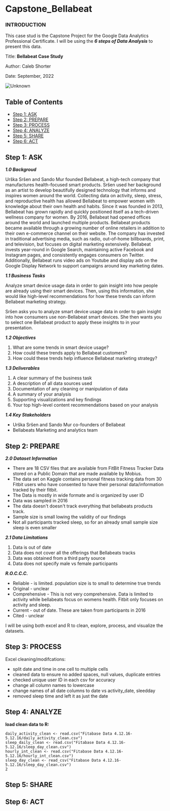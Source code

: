 # Capstone_Bellabeat

### INTRODUCTION

This case stud is the Capstone Project for the Google Data Analytics Professional Certificate. I will be using the ***6 steps of Data Analysis*** to present this data.


Title: ****Bellabeat Case Study****

Author: Caleb Shorter

Date: September, 2022

![Unknown](https://user-images.githubusercontent.com/112402643/200191189-c222e396-7442-439e-a891-3224f71c079c.png)

## Table of Contents
- [Step 1: ASK](#step-1-ask)
- [Step 2: PREPARE](#step-2-prepare)
- [Step 3: PROCESS](#step-3-process)
- [Step 4: ANALYZE](#step-4-analyze)
- [Step 5: SHARE](#step-5-share)
- [Step 6: ACT](#step-6-act)

## Step 1: ASK

***1.0 Backgroud***

Urška Sršen and Sando Mur founded Bellabeat, a high-tech company that manufactures health-focused smart products.
Sršen used her background as an artist to develop beautifully designed technology that informs and inspires women around
the world. Collecting data on activity, sleep, stress, and reproductive health has allowed Bellabeat to empower women with
knowledge about their own health and habits. Since it was founded in 2013, Bellabeat has grown rapidly and quickly
positioned itself as a tech-driven wellness company for women.
By 2016, Bellabeat had opened offices around the world and launched multiple products. Bellabeat products became available
through a growing number of online retailers in addition to their own e-commerce channel on their website. The company
has invested in traditional advertising media, such as radio, out-of-home billboards, print, and television, but focuses on digital
marketing extensively. Bellabeat invests year-round in Google Search, maintaining active Facebook and Instagram pages, and
consistently engages consumers on Twitter. Additionally, Bellabeat runs video ads on Youtube and display ads on the Google
Display Network to support campaigns around key marketing dates.

***1.1 Business Tasks***

Analyze smart device usage data in order to gain insight into how people are already using their smart devices. Then, using this information, she would like high-level recommendations for how these trends can inform Bellabeat marketing strategy.

Sršen asks you to analyze smart device usage data in order to gain insight into how consumers use non-Bellabeat smart
devices. She then wants you to select one Bellabeat product to apply these insights to in your presentation.

***1.2 Objectives***

1. What are some trends in smart device usage?
2. How could these trends apply to Bellabeat customers?
3. How could these trends help influence Bellabeat marketing strategy?

***1.3 Deliverables***

1. A clear summary of the business task
2. A description of all data sources used
3. Documentation of any cleaning or manipulation of data
4. A summary of your analysis
5. Supporting visualizations and key findings
6. Your top high-level content recommendations based on your analysis

***1.4 Key Stakeholders***

- Urška Sršen and Sando Mur co-founders of Bellabeat
- Bellabeats Marketing and analytics team

## Step 2: PREPARE

***2.0 Dataset Information***

- There are 18 CSV files that are available from FitBit Fitness Tracker Data stored on a Public Domain that are made available by Mobius.
- The data set on Kaggle contains personal fitness tracking data from 30 Fitbit users who have consented to have their personal data/information tracked by their fitbit.
- The Data is mostly in wide formate and is organized by user ID  
- Data was sampled in 2016
- The data doesn't doesn't track everything that bellabeats products track. 
- Sample size is small lowing the validity of our findings 
- Not all participants tracked sleep, so for an already small sample size sleep is even smaller 

***2.1 Data Limitations***

1. Data is out of date
2. Data does not cover all the offerings that Bellabeats tracks
3. Data was obtained from a third party source 
4. Data does not specify male vs female participants 


**_R.O.C.C.C._**

- Reliable - is limited. population size is to small to determine true trends 
- Original - unclear
- Comprehensive - This is not very comprehensive. Data is limited to activity while bellabeats focus on womens health. Fitbit only focuses on activity and sleep.
- Current - out of date. These are taken from participants in 2016
- Cited - unclear
 
I will be using both excel and R to clean, explore, process, and visualize the datasets. 

## Step 3: PROCESS

Excel cleaning/modifcations:
- split date and time in one cell to multiple cells 
- cleaned data to ensure no added spaces, null values, duplicate entries
- checked unique user ID in each csv for accuracy 
- change all column names to lowercase 
- change names of all date columns to date vs activity_date, sleedday
- removed sleep time and left it as just the date 

## Step 4: ANALYZE

**load clean data to R:**
```
daily_activity_clean <- read.csv("Fitabase Data 4.12.16-5.12.16/daily_activity_clean.csv")
sleep_daily_clean <- read.csv("Fitabase Data 4.12.16-5.12.16/sleep_day_clean.csv")
hourly_int_clean <- read.csv("Fitabase Data 4.12.16-5.12.16/hourly_int_clean.csv")
sleep_day_clean <- read_csv("Fitabase Data 4.12.16-5.12.16/sleep_day_clean.csv")
2
```
## Step 5: SHARE

## Step 6: ACT
